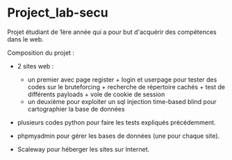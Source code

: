 # Project_lab-secu

Projet étudiant de 1ère année qui a pour but d'acquérir des compétences dans le web.

Composition du projet :

- 2 sites web :
    - un premier avec page register + login et userpage pour tester des codes sur le bruteforcing + recherche de répertoire cachés + test de différents payloads + vole de cookie de session
    - un deuxième pour exploiter un sql injection time-based blind pour cartographier la base de données

- plusieurs codes python pour faire les tests expliqués précédemment.

- phpmyadmin pour gérer les bases de données (une pour chaque site).

- Scaleway pour héberger les sites sur Internet.